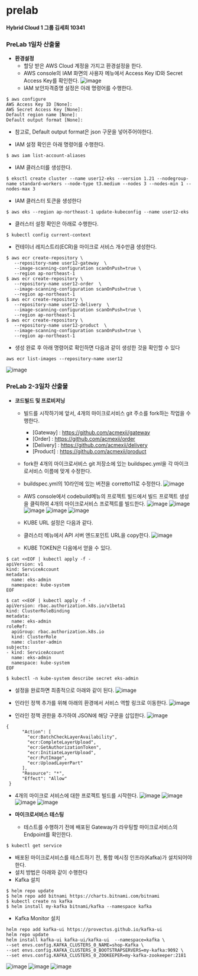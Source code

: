 # prelab
**Hybrid Cloud 1 그룹 김세희 10341**

### PreLab 1일차 산출물 ###

- **환경설정**
  - 할당 받은 AWS Cloud 계정을 가지고 환경설정을 한다.
  - AWS console의 IAM 화면의 사용자 메뉴에서 Access Key ID와 Secret Access Key를 확인한다.
![image](https://github.com/Kim-sehee/prelab/blob/cf47fa3ddf98742cc043557da54978ee993e7200/accesskey_setting.JPG)
  - IAM 보안자격증명 설정은 아래 명령어를 수행한다.
```
$ aws configure
AWS Access Key ID [None]:
AWS Secret Access Key [None]:
Default region name [None]: 
Default output format [None]:
```
  - 참고로, Default output format은 json 구문을 넣어주어야한다.

  - IAM 설정 확인은 아래 명령어를 수행한다.
```
$ aws iam list-account-aliases
```

  - IAM 클러스터를 생성한다.
```
$ eksctl create cluster --name user12-eks --version 1.21 --nodegroup-name standard-workers --node-type t3.medium --nodes 3 --nodes-min 1 --nodes-max 3
```

  - IAM 클러스터 토큰을 생성한다
```
$ aws eks --region ap-northeast-1 update-kubeconfig --name user12-eks
```

  - 클러스터 설정 확인은 아래로 수행한다.
```
$ kubectl config current-context
```

  - 컨테이너 레지스트리(ECR)을 마이크로 서비스 개수만큼 생성한다.
 ```
 $ aws ecr create-repository \
    --repository-name user12-gateway  \
    --image-scanning-configuration scanOnPush=true \
    --region ap-northeast-1
 $ aws ecr create-repository \
    --repository-name user12-order  \
    --image-scanning-configuration scanOnPush=true \
    --region ap-northeast-1
 $ aws ecr create-repository \
    --repository-name user12-delivery  \
    --image-scanning-configuration scanOnPush=true \
    --region ap-northeast-1
 $ aws ecr create-repository \
    --repository-name user12-product  \
    --image-scanning-configuration scanOnPush=true \
    --region ap-northeast-1
 ```
 
  - 생성 완료 후 아래 명령어로 확인하면 다음과 같이 생성한 것을 확인할 수 있다
 ```
 aws ecr list-images --repository-name user12
 ```
![image](https://github.com/Kim-sehee/prelab/blob/389926d47ef750eed5660ec3a695ce616663c3bc/ecr.JPG)

### PreLab 2-3일차 산출물 ###

- **코드빌드 및 프로비저닝**
  - 빌드를 시작하기에 앞서, 4개의 마이크로서비스 git 주소를 fork하는 작업을 수행한다.
    - [Gateway] : https://github.com/acmexii/gateway
    - [Order] : https://github.com/acmexii/order
    - [Delivery] : https://github.com/acmexii/delivery
    - [Product] : https://github.com/acmexii/product

  - fork한 4개의 마이크로서비스 git 저장소에 있는 buildspec.yml을 각 마이크로서비스 이름에 맞게 수정한다.
  - buildspec.yml의 10라인에 있는 버전을 corretto11로 수정한다.
![image](https://github.com/Kim-sehee/prelab/blob/2d62e71dbf94a9bf70e204165340a489be5203ec/buildspec_11.JPG)

  - AWS console에서 codebuild메뉴의 프로젝트 빌드에서 빌드 프로젝트 생성을 클릭하여 4개의 마이크로서비스 프로젝트를 빌드한다.
![image](https://github.com/Kim-sehee/prelab/blob/ea4e564a085150813c4c2a99f6ab1cd10682da23/build1.JPG)
![image](https://github.com/Kim-sehee/prelab/blob/ea4e564a085150813c4c2a99f6ab1cd10682da23/build2.JPG)
![image](https://github.com/Kim-sehee/prelab/blob/ea4e564a085150813c4c2a99f6ab1cd10682da23/build3.JPG)
![image](https://github.com/Kim-sehee/prelab/blob/ea4e564a085150813c4c2a99f6ab1cd10682da23/build4.JPG)
![image](https://github.com/Kim-sehee/prelab/blob/ea4e564a085150813c4c2a99f6ab1cd10682da23/build5.JPG)

  - KUBE URL 설정은 다음과 같다.
  - 클러스터 메뉴에서 API 서버 엔드포인트 URL을 copy한다.
![image](https://github.com/Kim-sehee/prelab/blob/aabba358e87fb2cb2ffef185000a1297817a8ce8/APIserver.JPG)

  - KUBE TOKEN은 다음에서 얻을 수 있다.
```
$ cat <<EOF | kubectl apply -f -
apiVersion: v1
kind: ServiceAccount
metadata:
  name: eks-admin
  namespace: kube-system
EOF

$ cat <<EOF | kubectl apply -f -
apiVersion: rbac.authorization.k8s.io/v1beta1
kind: ClusterRoleBinding
metadata:
  name: eks-admin
roleRef:
  apiGroup: rbac.authorization.k8s.io
  kind: ClusterRole
  name: cluster-admin
subjects:
- kind: ServiceAccount
  name: eks-admin
  namespace: kube-system
EOF

$ kubectl -n kube-system describe secret eks-admin
```
 - 설정을 완료하면 최종적으로 아래와 같이 된다.
![image](https://github.com/Kim-sehee/prelab/blob/main/kube_token.JPG)

  - 인라인 정책 추가를 위해 아래의 환경에서 서비스 역할 링크로 이동한다.
![image](https://github.com/Kim-sehee/prelab/blob/main/servicerole.JPG)

  - 인라인 정책 권한을 추가하여 JSON에 해당 구문을 삽입한다.
![image](https://github.com/Kim-sehee/prelab/blob/6a747cb1bc6ce1a5fd79e796f26fa186c75bd66e/policysetting.JPG)
```
{
      "Action": [
        "ecr:BatchCheckLayerAvailability",
        "ecr:CompleteLayerUpload",
        "ecr:GetAuthorizationToken",
        "ecr:InitiateLayerUpload",
        "ecr:PutImage",
        "ecr:UploadLayerPart"
      ],
      "Resource": "*",
      "Effect": "Allow"
 }
```
  - 4개의 마이크로 서비스에 대한 프로젝트 빌드를 시작한다.
![image](https://github.com/Kim-sehee/prelab/blob/02455ed1a615c375d99ae8a0de0b74d9f9dfc149/orderbuild.JPG)
![image](https://github.com/Kim-sehee/prelab/blob/02455ed1a615c375d99ae8a0de0b74d9f9dfc149/productbuild.JPG)
![image](https://github.com/Kim-sehee/prelab/blob/02455ed1a615c375d99ae8a0de0b74d9f9dfc149/gatewaybuild.JPG)
![image](https://github.com/Kim-sehee/prelab/blob/02455ed1a615c375d99ae8a0de0b74d9f9dfc149/deliverybuild.JPG)

- **마이크로서비스 테스팅**
  - 테스트를 수행하기 전에 배포된 Gateway가 라우팅할 마이크로서비스의 Endpoint를 확인한다.
```
$ kubectl get service
```
  - 배포된 마이크로서비스를 테스트하기 전, 통합 메시징 인프라(Kafka)가 설치되어야 한다.
  - 설치 방법은 아래와 같이 수행한다
  - Kafka 설치
```
$ helm repo update
$ helm repo add bitnami https://charts.bitnami.com/bitnami
$ kubectl create ns kafka
$ helm install my-kafka bitnami/kafka --namespace kafka
```
  - Kafka Monitor 설치
```
helm repo add kafka-ui https://provectus.github.io/kafka-ui
helm repo update
helm install kafka-ui kafka-ui/kafka-ui  --namespace=kafka \
--set envs.config.KAFKA_CLUSTERS_0_NAME=shop-Kafka \
--set envs.config.KAFKA_CLUSTERS_0_BOOTSTRAPSERVERS=my-kafka:9092 \
--set envs.config.KAFKA_CLUSTERS_0_ZOOKEEPER=my-kafka-zookeeper:2181
```

![image](https://github.com/Kim-sehee/prelab/blob/93ecce9f26fcce97cbcbe86b08d9bd118f127f3d/kafkasetting1.JPG)
![image](https://github.com/Kim-sehee/prelab/blob/93ecce9f26fcce97cbcbe86b08d9bd118f127f3d/kafkasetting2.JPG)
![image](https://github.com/Kim-sehee/prelab/blob/93ecce9f26fcce97cbcbe86b08d9bd118f127f3d/kafkasetting3.JPG)

